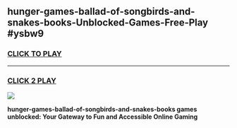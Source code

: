 
## hunger-games-ballad-of-songbirds-and-snakes-books-Unblocked-Games-Free-Play #ysbw9
<h3>
<a href="https://us.freeplayer.one?title=hunger-games-ballad-of-songbirds-and-snakes-books&ref=9M">CLICK TO PLAY</a></h3>
<hr>

<h3>
<a href="https://us.freeplayer.one?title=hunger-games-ballad-of-songbirds-and-snakes-books&ref=9M">CLICK 2 PLAY</a>
  
</h3>

<a href="https://us.freeplayer.one?title=hunger-games-ballad-of-songbirds-and-snakes-books&ref=9M"><img src="https://clearcache.store/games.png"></a>


**hunger-games-ballad-of-songbirds-and-snakes-books games unblocked: Your Gateway to Fun and Accessible Online Gaming**
